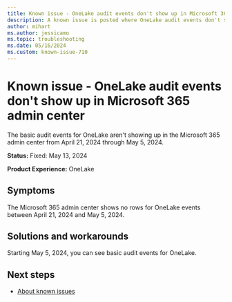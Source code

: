 ```yaml
---
title: Known issue - OneLake audit events don't show up in Microsoft 365 admin center
description: A known issue is posted where OneLake audit events don't show up in Microsoft 365 admin center.
author: mihart
ms.author: jessicamo
ms.topic: troubleshooting  
ms.date: 05/16/2024
ms.custom: known-issue-710
---
```


# Known issue - OneLake audit events don't show up in Microsoft 365 admin center

The basic audit events for OneLake aren't showing up in the Microsoft 365 admin center from April 21, 2024 through May 5, 2024.

**Status:** Fixed: May 13, 2024

**Product Experience:** OneLake

## Symptoms

The Microsoft 365 admin center shows no rows for OneLake events between April 21, 2024 and May 5, 2024.

## Solutions and workarounds

Starting May 5, 2024, you can see basic audit events for OneLake.

## Next steps

- [About known issues](https://support.fabric.microsoft.com/known-issues)
